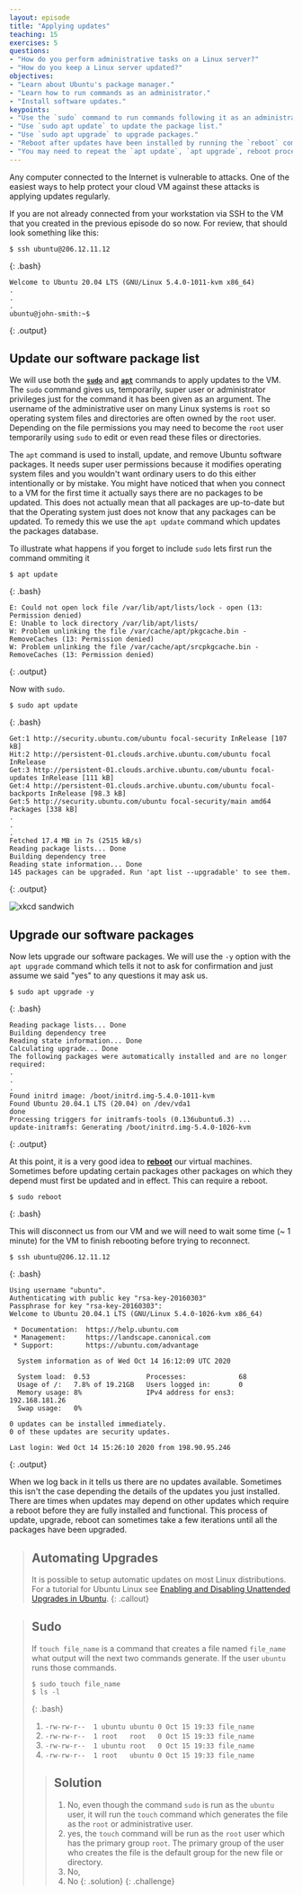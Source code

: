 ```yaml
---
layout: episode
title: "Applying updates"
teaching: 15
exercises: 5
questions:
- "How do you perform administrative tasks on a Linux server?"
- "How do you keep a Linux server updated?"
objectives:
- "Learn about Ubuntu's package manager."
- "Learn how to run commands as an administrator."
- "Install software updates."
keypoints:
- "Use the `sudo` command to run commands following it as an administrator."
- "Use `sudo apt update` to update the package list."
- "Use `sudo apt upgrade` to upgrade packages."
- "Reboot after updates have been installed by running the `reboot` command."
- "You may need to repeat the `apt update`, `apt upgrade`, reboot process a few times to ensure all updates have been applied."
---
```


Any computer connected to the Internet is vulnerable to attacks. One of the easiest ways to help protect your cloud VM against these attacks is applying updates regularly.

If you are not already connected from your workstation via SSH to the VM that you created in the previous episode do so now. For review, that should look something like this:
~~~
$ ssh ubuntu@206.12.11.12
~~~
{: .bash}
~~~
Welcome to Ubuntu 20.04 LTS (GNU/Linux 5.4.0-1011-kvm x86_64)
.
.
.
ubuntu@john-smith:~$
~~~
{: .output}

## Update our software package list
We will use both the [**`sudo`**](../reference#sudo) and [**`apt`**](../reference#apt) commands to apply updates to the VM. The `sudo` command gives us, temporarily, super user or administrator privileges just for the command it has been given as an argument. The username of the administrative user on many Linux systems is `root` so operating system files and directories are often owned by the `root` user. Depending on the file permissions you may need to become the `root` user temporarily using `sudo` to edit or even read these files or directories.

The `apt` command is used to install, update, and remove Ubuntu software packages. It needs super user permissions because it modifies operating system files and you wouldn't want ordinary users to do this either intentionally or by mistake. You might have noticed that when you connect to a VM for the first time it actually says there are no packages to be updated. This does not actually mean that all packages are up-to-date but that the Operating system just does not know that any packages can be updated. To remedy this we use the `apt update` command which updates the packages database.

To illustrate what happens if you forget to include `sudo` lets first run the command ommiting it
~~~
$ apt update
~~~
{: .bash}
~~~
E: Could not open lock file /var/lib/apt/lists/lock - open (13: Permission denied)
E: Unable to lock directory /var/lib/apt/lists/
W: Problem unlinking the file /var/cache/apt/pkgcache.bin - RemoveCaches (13: Permission denied)
W: Problem unlinking the file /var/cache/apt/srcpkgcache.bin - RemoveCaches (13: Permission denied)
~~~
{: .output}

Now with `sudo`.
~~~
$ sudo apt update
~~~
{: .bash}
~~~
Get:1 http://security.ubuntu.com/ubuntu focal-security InRelease [107 kB]
Hit:2 http://persistent-01.clouds.archive.ubuntu.com/ubuntu focal InRelease
Get:3 http://persistent-01.clouds.archive.ubuntu.com/ubuntu focal-updates InRelease [111 kB]
Get:4 http://persistent-01.clouds.archive.ubuntu.com/ubuntu focal-backports InRelease [98.3 kB]
Get:5 http://security.ubuntu.com/ubuntu focal-security/main amd64 Packages [338 kB]
.
.
.
Fetched 17.4 MB in 7s (2515 kB/s)
Reading package lists... Done
Building dependency tree
Reading state information... Done
145 packages can be upgraded. Run 'apt list --upgradable' to see them.
~~~
{: .output}

![xkcd sandwich](https://imgs.xkcd.com/comics/sandwich.png)

## Upgrade our software packages
Now lets upgrade our software packages. We will use the `-y` option with the `apt upgrade` command which tells it not to ask for confirmation and just assume we said "yes" to any questions it may ask us.
~~~
$ sudo apt upgrade -y
~~~
{: .bash}

~~~
Reading package lists... Done
Building dependency tree
Reading state information... Done
Calculating upgrade... Done
The following packages were automatically installed and are no longer required:
.
.
.
Found initrd image: /boot/initrd.img-5.4.0-1011-kvm
Found Ubuntu 20.04.1 LTS (20.04) on /dev/vda1
done
Processing triggers for initramfs-tools (0.136ubuntu6.3) ...
update-initramfs: Generating /boot/initrd.img-5.4.0-1026-kvm
~~~
{: .output}

At this point, it is a very good idea to [**reboot**](../reference#reboot) our virtual machines. Sometimes before updating certain packages other packages on which they depend must first be updated and in effect. This can require a reboot.

~~~
$ sudo reboot
~~~
{: .bash}

This will disconnect us from our VM and we will need to wait some time (~ 1 minute) for the VM to finish rebooting before trying to reconnect.
~~~
$ ssh ubuntu@206.12.11.12
~~~
{: .bash}
~~~
Using username "ubuntu".
Authenticating with public key "rsa-key-20160303"
Passphrase for key "rsa-key-20160303":
Welcome to Ubuntu 20.04.1 LTS (GNU/Linux 5.4.0-1026-kvm x86_64)

 * Documentation:  https://help.ubuntu.com
 * Management:     https://landscape.canonical.com
 * Support:        https://ubuntu.com/advantage

  System information as of Wed Oct 14 16:12:09 UTC 2020

  System load:  0.53              Processes:             68
  Usage of /:   7.8% of 19.21GB   Users logged in:       0
  Memory usage: 8%                IPv4 address for ens3: 192.168.181.26
  Swap usage:   0%

0 updates can be installed immediately.
0 of these updates are security updates.

Last login: Wed Oct 14 15:26:10 2020 from 198.90.95.246
~~~
{: .output}

When we log back in it tells us there are no updates available. Sometimes this isn't the case depending the details of the updates you just installed. There are times when updates may depend on other updates which require a reboot before they are fully installed and functional. This process of update, upgrade, reboot can sometimes take a few iterations until all the packages have been upgraded.


> ## Automating Upgrades
> It is possible to setup automatic updates on most Linux distributions. For a tutorial for Ubuntu Linux see [Enabling and Disabling Unattended Upgrades in Ubuntu](https://linuxhint.com/enable-disable-unattended-upgrades-ubuntu/).
{: .callout}

> ## Sudo
> If `touch file_name` is a command that creates a file named `file_name` what output will the next two commands generate. If the user `ubuntu` runs those commands.
> ~~~
> $ sudo touch file_name
> $ ls -l
> ~~~
> {: .bash}
> 
> 1. `-rw-rw-r--  1 ubuntu ubuntu 0 Oct 15 19:33 file_name`
> 2. `-rw-rw-r--  1 root   root   0 Oct 15 19:33 file_name`
> 3. `-rw-rw-r--  1 ubuntu root   0 Oct 15 19:33 file_name`
> 4. `-rw-rw-r--  1 root   ubuntu 0 Oct 15 19:33 file_name`
> 
> > ## Solution
> > 
> > 1. No, even though the command `sudo` is run as the `ubuntu` user, it will run the `touch` command which generates the file as the `root` or administrative user.
> > 2. yes, the `touch` command will be run as the `root` user which has the primary group `root`. The primary group of the user who creates the file is the default group for the new file or directory.
> > 3. No, 
> > 4. No
> {: .solution}
{: .challenge}